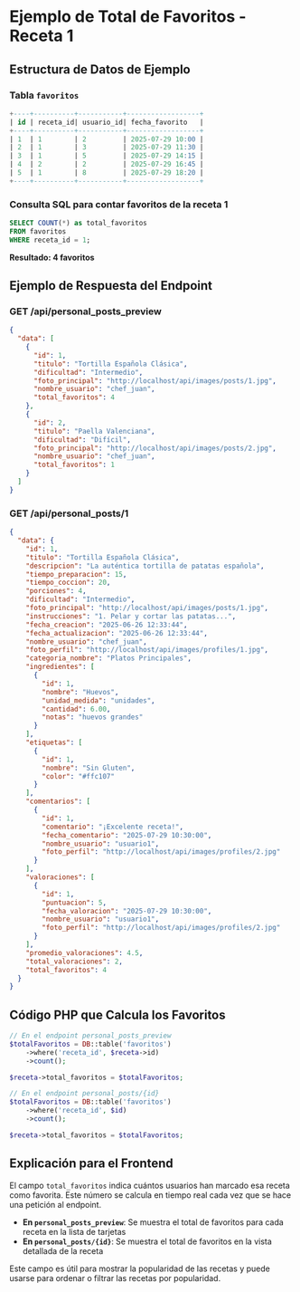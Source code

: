 # Ejemplo de Total de Favoritos - Receta 1

## Estructura de Datos de Ejemplo

### Tabla `favoritos`
```sql
+----+----------+-----------+------------------+
| id | receta_id| usuario_id| fecha_favorito   |
+----+----------+-----------+------------------+
| 1  | 1        | 2         | 2025-07-29 10:00 |
| 2  | 1        | 3         | 2025-07-29 11:30 |
| 3  | 1        | 5         | 2025-07-29 14:15 |
| 4  | 2        | 2         | 2025-07-29 16:45 |
| 5  | 1        | 8         | 2025-07-29 18:20 |
+----+----------+-----------+------------------+
```

### Consulta SQL para contar favoritos de la receta 1
```sql
SELECT COUNT(*) as total_favoritos 
FROM favoritos 
WHERE receta_id = 1;
```

**Resultado: 4 favoritos**

## Ejemplo de Respuesta del Endpoint

### GET /api/personal_posts_preview
```json
{
  "data": [
    {
      "id": 1,
      "titulo": "Tortilla Española Clásica",
      "dificultad": "Intermedio",
      "foto_principal": "http://localhost/api/images/posts/1.jpg",
      "nombre_usuario": "chef_juan",
      "total_favoritos": 4
    },
    {
      "id": 2,
      "titulo": "Paella Valenciana",
      "dificultad": "Difícil",
      "foto_principal": "http://localhost/api/images/posts/2.jpg",
      "nombre_usuario": "chef_juan",
      "total_favoritos": 1
    }
  ]
}
```

### GET /api/personal_posts/1
```json
{
  "data": {
    "id": 1,
    "titulo": "Tortilla Española Clásica",
    "descripcion": "La auténtica tortilla de patatas española",
    "tiempo_preparacion": 15,
    "tiempo_coccion": 20,
    "porciones": 4,
    "dificultad": "Intermedio",
    "foto_principal": "http://localhost/api/images/posts/1.jpg",
    "instrucciones": "1. Pelar y cortar las patatas...",
    "fecha_creacion": "2025-06-26 12:33:44",
    "fecha_actualizacion": "2025-06-26 12:33:44",
    "nombre_usuario": "chef_juan",
    "foto_perfil": "http://localhost/api/images/profiles/1.jpg",
    "categoria_nombre": "Platos Principales",
    "ingredientes": [
      {
        "id": 1,
        "nombre": "Huevos",
        "unidad_medida": "unidades",
        "cantidad": 6.00,
        "notas": "huevos grandes"
      }
    ],
    "etiquetas": [
      {
        "id": 1,
        "nombre": "Sin Gluten",
        "color": "#ffc107"
      }
    ],
    "comentarios": [
      {
        "id": 1,
        "comentario": "¡Excelente receta!",
        "fecha_comentario": "2025-07-29 10:30:00",
        "nombre_usuario": "usuario1",
        "foto_perfil": "http://localhost/api/images/profiles/2.jpg"
      }
    ],
    "valoraciones": [
      {
        "id": 1,
        "puntuacion": 5,
        "fecha_valoracion": "2025-07-29 10:30:00",
        "nombre_usuario": "usuario1",
        "foto_perfil": "http://localhost/api/images/profiles/2.jpg"
      }
    ],
    "promedio_valoraciones": 4.5,
    "total_valoraciones": 2,
    "total_favoritos": 4
  }
}
```

## Código PHP que Calcula los Favoritos

```php
// En el endpoint personal_posts_preview
$totalFavoritos = DB::table('favoritos')
    ->where('receta_id', $receta->id)
    ->count();

$receta->total_favoritos = $totalFavoritos;

// En el endpoint personal_posts/{id}
$totalFavoritos = DB::table('favoritos')
    ->where('receta_id', $id)
    ->count();

$receta->total_favoritos = $totalFavoritos;
```

## Explicación para el Frontend

El campo `total_favoritos` indica cuántos usuarios han marcado esa receta como favorita. Este número se calcula en tiempo real cada vez que se hace una petición al endpoint.

- **En `personal_posts_preview`**: Se muestra el total de favoritos para cada receta en la lista de tarjetas
- **En `personal_posts/{id}`**: Se muestra el total de favoritos en la vista detallada de la receta

Este campo es útil para mostrar la popularidad de las recetas y puede usarse para ordenar o filtrar las recetas por popularidad. 